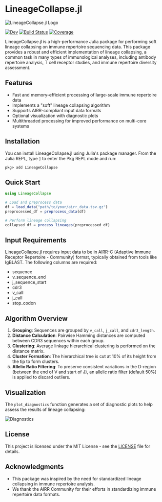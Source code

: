 # LineageCollapse.jl
![LineageCollapse.jl Logo](https://github.com/user-attachments/assets/80776deb-d571-457e-8596-dfd0e2f834b2)

[![Dev](https://img.shields.io/badge/docs-dev-blue.svg)](https://mashu.github.io/LineageCollapse.jl/dev/)
[![Build Status](https://github.com/mashu/LineageCollapse.jl/actions/workflows/CI.yml/badge.svg?branch=main)](https://github.com/mashu/LineageCollapse.jl/actions/workflows/CI.yml?query=branch%3Amain)
[![Coverage](https://codecov.io/gh/mashu/LineageCollapse.jl/branch/main/graph/badge.svg)](https://codecov.io/gh/mashu/LineageCollapse.jl)

LineageCollapse.jl is a high-performance Julia package for performing soft lineage collapsing on immune repertoire sequencing data. This package provides a robust and efficient implementation of lineage collapsing, a common task in many types of immunological analyses, including antibody repertoire analysis, T cell receptor studies, and immune repertoire diversity assessment.

## Features

- Fast and memory-efficient processing of large-scale immune repertoire data
- Implements a "soft" lineage collapsing algorithm
- Supports AIRR-compliant input data formats
- Optional visualization with diagnostic plots
- Multithreaded processing for improved performance on multi-core systems

## Installation

You can install LineageCollapse.jl using Julia's package manager. From the Julia REPL, type `]` to enter the Pkg REPL mode and run:

```
pkg> add LineageCollapse
```

## Quick Start

```julia
using LineageCollapse

# Load and preprocess data
df = load_data("path/to/your/airr_data.tsv.gz")
preprocessed_df = preprocess_data(df)

# Perform lineage collapsing
collapsed_df = process_lineages(preprocessed_df)
```

## Input Requirements

LineageCollapse.jl requires input data to be in AIRR-C (Adaptive Immune Receptor Repertoire - Community) format, typically obtained from tools like IgBLAST. The following columns are required:

- sequence
- v_sequence_end
- j_sequence_start
- cdr3
- v_call
- j_call
- stop_codon

## Algorithm Overview

1. **Grouping**: Sequences are grouped by `v_call`, `j_call`, and `cdr3_length`.
2. **Distance Calculation**: Pairwise Hamming distances are computed between CDR3 sequences within each group.
3. **Clustering**: Average linkage hierarchical clustering is performed on the distance matrix.
4. **Cluster Formation**: The hierarchical tree is cut at 10% of its height from the tip to form clusters.
5. **Allelic Ratio Filtering**: To preserve consistent variations in the D-region (between the end of V and start of J), an allelic ratio filter (default 50%) is applied to discard outliers.

## Visualization

The `plot_diagnostics` function generates a set of diagnostic plots to help assess the results of lineage collapsing:

![Diagnostics](https://github.com/user-attachments/assets/f1f4aac6-6ad4-454a-bc7a-d7a80620dc30)

## License

This project is licensed under the MIT License - see the [LICENSE](LICENSE) file for details.

## Acknowledgments

- This package was inspired by the need for standardized lineage collapsing in immune repertoire analysis.
- We thank the AIRR Community for their efforts in standardizing immune repertoire data formats.
